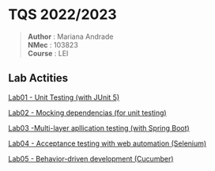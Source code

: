 # TQS 2022/2023

> **Author** : Mariana Andrade </br>
> **NMec** : 103823 </br>
> **Course** : LEI </br>


## Lab Actities

[Lab01 - Unit Testing (with JUnit 5)](/Lab1/readme.md) </br>
  
[Lab02 - Mocking dependencias (for unit testing)](/Lab2/readme.md) </br>

[Lab03 -Multi-layer apllication testing (with Spring Boot)](/Lab3/readme.md)  </br>

[Lab04 - Acceptance testing with web automation (Selenium)](/Lab4/readme.md) </br>

[Lab05 - Behavior-driven development (Cucumber)](/Lab5/readme.md) </br>
